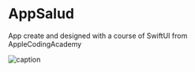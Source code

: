 # AppSalud
App create and designed with a course of SwiftUI from AppleCodingAcademy

![caption](https://media.giphy.com/media/l7TYWQYKBRz2WoBDCU/giphy.gif)
